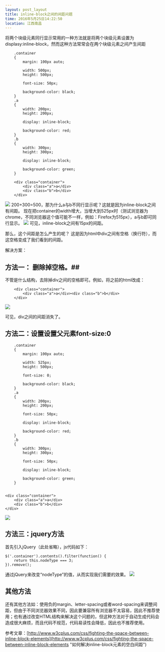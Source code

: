 ```yaml
---
layout: post_layout
title: inline-block之间的间距问题
time: 2016年5月25日14:22:50
location: 江西南昌
---
```


将两个块级元素同行显示常用的一种方法就是将两个块级元素设置为displasy:inline-block，然而这种方法常常会在两个块级元素之间产生间距

    	

		.container
		{
			margin: 100px auto;

			width: 500px;
			height: 500px;

			font-size: 50px;

			background-color: black;
		}
		.a
		{
			width: 200px;
			height: 200px;

			display: inline-block;

			background-color: red;
		}
		.b
		{
			width: 300px;
			height: 300px;

			display: inline-block;
			
			background-color: green;
		}

		<div class="container">
			<div class="a">a</div>
			<div class="b">b</div>
		</div>



![](http://i.imgur.com/ike3YMh.png)
200+300=500，那为什么a与b不同行显示呢？这就是因为inline-block之间有间距。
现在把container的width增大，当增大到525px时（测试浏览器为chrome，不同浏览器这个值可能不一样，例如：Firefox为515px），a与b即可同行显示。
![](http://i.imgur.com/Gsqf8nd.png)
可见，inline-block之间有15px的间距。

那么，这个间距是怎么产生的呢？
这是因为html中div之间有空格（换行符），而这空格变成了我们看到的间距。

解决方案：

## 方法一： 删除掉空格。##


不管是什么结构，去除掉div之间的空格即可。例如，将之前的html改成：


		<div class="container">
			<div class="a">a</div><div class="b">b</div>
		</div>
![](http://i.imgur.com/tpDxth8.png)

可见，div之间的间距消失了。

##  方法二：设置设置父元素font-size:0 ##

    	.container
		{
			margin: 100px auto;

			width: 525px;
			height: 500px;

			font-size: 0;

			background-color: black;
		}
		.a
		{
			width: 200px;
			height: 200px;

			font-size: 50px;

			display: inline-block;

			background-color: red;
		}
		.b
		{
			width: 300px;
			height: 300px;

			font-size: 50px;

			display: inline-block;

			background-color: green;
		}


    <div class="container">
		<div class="a">a</div>
		<div class="b">b</div>
	</div>


![](http://i.imgur.com/tpDxth8.png)
## 方法三：jquery方法 ##

首先引入jQuery（此处省略），js代码如下：

	$('.container').contents().filter(function() {
    	return this.nodeType === 3;
	}).remove();

通过jQuery来改变“nodeType”的值，从而实现我们需要的效果。
![](http://i.imgur.com/tpDxth8.png)

## 其他方法 ##
还有其他方法如：使用负的margin、letter-spacing或者word-spacing来调整间距，但由于不同浏览器效果不同，因此要兼容所有浏览器不太容易，因此不推荐使用；也有通过改变HTML结构来解决这个问题的，但这种方法对于自动生成代码会造成很大麻烦，而且代码不规范，代码易读性会降低，因此也不推荐使用。



参考文章：[http://www.w3cplus.com/css/fighting-the-space-between-inline-block-elements](http://www.w3cplus.com/css/fighting-the-space-between-inline-block-elements "如何解决inline-block元素的空白间距")